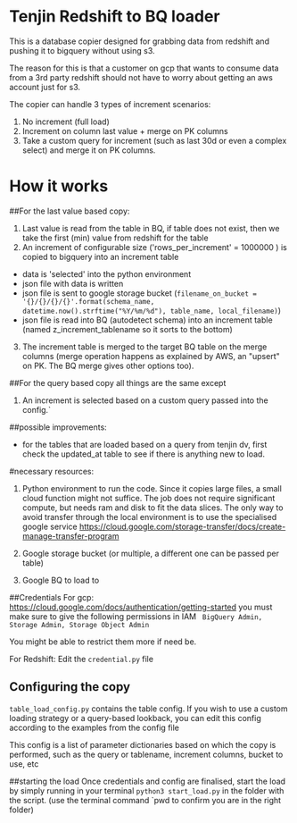 # Tenjin Redshift to BQ loader

This is a database copier designed for grabbing data from redshift and pushing it to bigquery without using s3.
 
 
The reason for this is that a customer on gcp that wants to consume data from a 3rd party redshift should not have to worry about getting an aws account just for s3.

The copier can handle 3 types of increment scenarios:  
1. No increment (full load)
2. Increment on column last value + merge on PK columns
3. Take a custom query for increment (such as last 30d or even a complex select) and merge it on PK columns.

# How it works
##For the last value based copy:
1. Last value is read from the table in BQ, if table does not exist, then we take the first (min) value from redshift for the table
2. An increment of configurable size ('rows_per_increment' = 1000000 ) is copied to bigquery into an increment table
- data is 'selected' into the python environment
- json file with data is written
- json file is sent to google storage bucket (`filename_on_bucket = '{}/{}/{}/{}'.format(schema_name, datetime.now().strftime("%Y/%m/%d"), table_name, local_filename)`)
- json file is read into BQ (autodetect schema) into an increment table (named z_increment_tablename so it sorts to the bottom)
3. The increment table is merged to the target BQ table on the merge columns (merge operation happens as explained by AWS, an "upsert" on PK. The BQ merge gives other options too).

##For the query based copy all things are the same except 
1. An increment is selected based on a custom query passed into the config.`

##possible improvements:
- for the tables that are loaded based on a query from tenjin dv, first check the updated_at table to see if there is anything new to load.



#necessary resources:
1. Python environment to run the code. Since it copies large files, a small cloud function might not suffice. The job does not require significant compute, but needs ram and disk to fit the data slices. The only way to avoid transfer through the local environment is to use the specialised google service 
https://cloud.google.com/storage-transfer/docs/create-manage-transfer-program

2. Google storage bucket (or multiple, a different one can be passed per table)

3. Google BQ to load to


##Credentials
For gcp:
https://cloud.google.com/docs/authentication/getting-started
you must make sure to give the following permissions in IAM
` BigQuery Admin,
Storage Admin,
Storage Object Admin`

You might be able to restrict them more if need be.

For Redshift:
Edit the `credential.py` file

## Configuring the copy
`table_load_config.py` contains the table config. If you wish to use a custom loading strategy or a query-based lookback, 
you can edit this config according to the examples from the config file

This config is a list of parameter dictionaries based on which the copy is performed, 
such as the query or tablename, increment columns, bucket to use, etc

##starting the load
Once credentials and config are finalised, start the load by simply running in your terminal
`python3 start_load.py`
in the folder with the script. (use the terminal command `pwd to confirm you are in the right folder)

